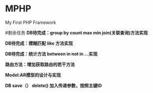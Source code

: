 # MPHP
My First PHP Framework

#剩余任务
**DB待完成：group by  count max min join(关联查询)方法实现**

**DB待完成：模糊匹配 like 方法实现**

**DB待完成：统计方法 between in not in ...实现**

**路由方法：增加获取路由的若干方法**

**Model:AR模型的设计与实现**

**DB save（） delete() 加入传递参数，按照主键ID**

